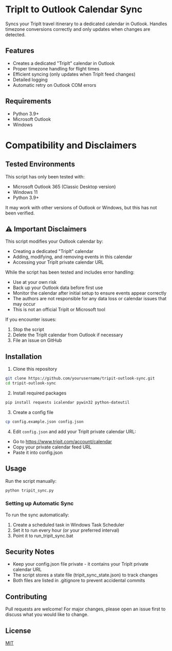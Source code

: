 # TripIt to Outlook Calendar Sync

Syncs your TripIt travel itinerary to a dedicated calendar in Outlook. Handles timezone conversions correctly and only updates when changes are detected.

## Features

- Creates a dedicated "TripIt" calendar in Outlook
- Proper timezone handling for flight times
- Efficient syncing (only updates when TripIt feed changes)
- Detailed logging
- Automatic retry on Outlook COM errors

## Requirements

- Python 3.9+
- Microsoft Outlook
- Windows

# Compatibility and Disclaimers

## Tested Environments
This script has only been tested with:
- Microsoft Outlook 365 (Classic Desktop version)
- Windows 11
- Python 3.9+

It may work with other versions of Outlook or Windows, but this has not been verified.

## ⚠️ Important Disclaimers

This script modifies your Outlook calendar by:
- Creating a dedicated "TripIt" calendar
- Adding, modifying, and removing events in this calendar
- Accessing your TripIt private calendar URL

While the script has been tested and includes error handling:
- Use at your own risk
- Back up your Outlook data before first use
- Monitor the calendar after initial setup to ensure events appear correctly
- The authors are not responsible for any data loss or calendar issues that may occur
- This is not an official TripIt or Microsoft tool

If you encounter issues:
1. Stop the script
2. Delete the TripIt calendar from Outlook if necessary
3. File an issue on GitHub

## Installation

1. Clone this repository
```bash
git clone https://github.com/yourusername/tripit-outlook-sync.git
cd tripit-outlook-sync
```

2. Install required packages
```bash
pip install requests icalendar pywin32 python-dateutil
```

3. Create a config file
```bash
cp config.example.json config.json
```

4. Edit `config.json` and add your TripIt private calendar URL:
- Go to https://www.tripit.com/account/calendar
- Copy your private calendar feed URL
- Paste it into config.json

## Usage

Run the script manually:
```bash
python tripit_sync.py
```

### Setting up Automatic Sync

To run the sync automatically:

1. Create a scheduled task in Windows Task Scheduler
2. Set it to run every hour (or your preferred interval)
3. Point it to run_tripit_sync.bat

## Security Notes

- Keep your config.json file private - it contains your TripIt private calendar URL
- The script stores a state file (tripit_sync_state.json) to track changes
- Both files are listed in .gitignore to prevent accidental commits

## Contributing

Pull requests are welcome! For major changes, please open an issue first to discuss what you would like to change.

## License

[MIT](https://choosealicense.com/licenses/mit/)
